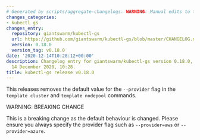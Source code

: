 ```yaml
---
# Generated by scripts/aggregate-changelogs. WARNING: Manual edits to this files will be overwritten.
changes_categories:
- kubectl gs
changes_entry:
  repository: giantswarm/kubectl-gs
  url: https://github.com/giantswarm/kubectl-gs/blob/master/CHANGELOG.md#0180---2020-12-14
  version: 0.18.0
  version_tag: v0.18.0
date: '2020-12-14T10:28:12+00:00'
description: Changelog entry for giantswarm/kubectl-gs version 0.18.0, published on
  14 December 2020, 10:28.
title: kubectl-gs release v0.18.0
---
```


This releases removes the default value for the `--provider` flag in the `template cluster` and `template nodepool` commands.

WARNING: BREAKING CHANGE

This is a breaking change as the default behaviour is changed.
Please ensure you always specify the provider flag such as `--provider=aws` or `--provider=azure`.
